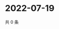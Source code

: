 # 2022-07-19

共 0 条

<!-- BEGIN WEIBO -->
<!-- 最后更新时间 Tue Jul 19 2022 09:48:19 GMT+0800 (China Standard Time) -->

<!-- END WEIBO -->
